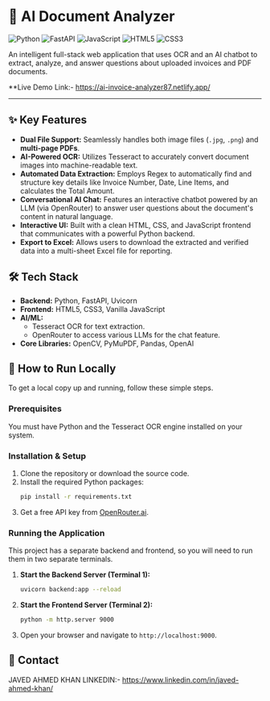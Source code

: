 # 🧾 AI Document Analyzer
![Python](https://img.shields.io/badge/Python-3776AB?style=for-the-badge&logo=python&logoColor=white)
![FastAPI](https://img.shields.io/badge/FastAPI-009688?style=for-the-badge&logo=fastapi&logoColor=white)
![JavaScript](https://img.shields.io/badge/JavaScript-F7DF1E?style=for-the-badge&logo=javascript&logoColor=black)
![HTML5](https://img.shields.io/badge/HTML5-E34F26?style=for-the-badge&logo=html5&logoColor=white)
![CSS3](https://img.shields.io/badge/CSS3-1572B6?style=for-the-badge&logo=css3&logoColor=white)

An intelligent full-stack web application that uses OCR and an AI chatbot to extract, analyze, and answer questions about uploaded invoices and PDF documents.

**Live Demo Link:- https://ai-invoice-analyzer87.netlify.app/

---

## ✨ Key Features

* **Dual File Support:** Seamlessly handles both image files (`.jpg`, `.png`) and **multi-page PDFs**.
* **AI-Powered OCR:** Utilizes Tesseract to accurately convert document images into machine-readable text.
* **Automated Data Extraction:** Employs Regex to automatically find and structure key details like Invoice Number, Date, Line Items, and calculates the Total Amount.
* **Conversational AI Chat:** Features an interactive chatbot powered by an LLM (via OpenRouter) to answer user questions about the document's content in natural language.
* **Interactive UI:** Built with a clean HTML, CSS, and JavaScript frontend that communicates with a powerful Python backend.
* **Export to Excel:** Allows users to download the extracted and verified data into a multi-sheet Excel file for reporting.

## 🛠️ Tech Stack

* **Backend:** Python, FastAPI, Uvicorn
* **Frontend:** HTML5, CSS3, Vanilla JavaScript
* **AI/ML:**
    * Tesseract OCR for text extraction.
    * OpenRouter to access various LLMs for the chat feature.
* **Core Libraries:** OpenCV, PyMuPDF, Pandas, OpenAI

## 🚀 How to Run Locally

To get a local copy up and running, follow these simple steps.

### Prerequisites

You must have Python and the Tesseract OCR engine installed on your system.

### Installation & Setup

1. Clone the repository or download the source code.
2. Install the required Python packages:
    ```sh
    pip install -r requirements.txt
    ```
3. Get a free API key from [OpenRouter.ai](https://openrouter.ai/keys).

### Running the Application

This project has a separate backend and frontend, so you will need to run them in two separate terminals.

1. **Start the Backend Server (Terminal 1):**
    ```sh
    uvicorn backend:app --reload
    ```
2. **Start the Frontend Server (Terminal 2):**
    ```sh
    python -m http.server 9000
    ```
3. Open your browser and navigate to `http://localhost:9000`.

## 👤 Contact

JAVED AHMED KHAN 
LINKEDIN:- https://www.linkedin.com/in/javed-ahmed-khan/
